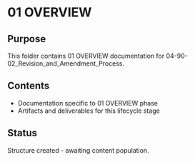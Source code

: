 # 01 OVERVIEW

## Purpose
This folder contains 01 OVERVIEW documentation for 04-90-02_Revision_and_Amendment_Process.

## Contents
- Documentation specific to 01 OVERVIEW phase
- Artifacts and deliverables for this lifecycle stage

## Status
Structure created - awaiting content population.
